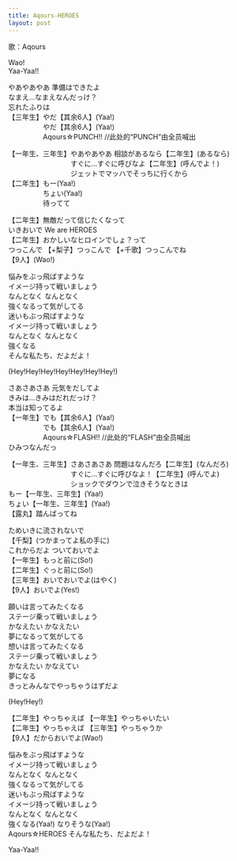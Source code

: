 ```yaml
---
title: Aqours☆HEROES
layout: post
---
```

歌：Aqours

<p>Wao!<br />
Yaa-Yaa!!</p>

<p>やあやあやあ 準備はできたよ<br />
なまえ…なまえなんだっけ？<br />
忘れたふりは<br />
【三年生】やだ【其余6人】(Yaa!)<br />
　　　　　やだ【其余6人】(Yaa!)<br />
　　　　　Aqours☆PUNCH!! <a class="notation">//此处的“PUNCH”由全员喊出</a></p>

<p>【一年生、三年生】やあやあやあ 相談があるなら【二年生】(あるなら)<br />
　　　　　　　　　すぐに…すぐに呼びなよ【二年生】(呼んでよ！)<br />
　　　　　　　　　ジェットでマッハでそっちに行くから<br />
【二年生】もー(Yaa!)<br />
　　　　　ちょい(Yaa!)<br />
　　　　　待ってて</p>

<p>【二年生】無敵だって信じたくなって<br />
<a class="riko">いきおいで</a> <a class="chika">We are HEROES</a><br />
【二年生】おかしいなヒロインでしょ？って<br />
<a class="you">つっこんで</a> 【+<a class="riko">梨子</a>】つっこんで 【+<a class="chika">千歌</a>】つっこんでね<br />
【9人】(Wao!)</p>

<p>悩みをぶっ飛ばすような<br />
イメージ持って戦いましょう<br />
なんとなく なんとなく<br />
強くなるって気がしてる<br />
迷いもぶっ飛ばすような<br />
イメージ持って戦いましょう<br />
なんとなく なんとなく<br />
強くなる<br />
そんな私たち、だよだよ！</p>

<p>(Hey!Hey!Hey!Hey!Hey!Hey!Hey!)</p>

<p>さあさあさあ 元気をだしてよ<br />
きみは…きみはだれだっけ？<br />
本当は知ってるよ<br />
【一年生】でも【其余6人】(Yaa!)<br />
　　　　　でも【其余6人】(Yaa!)<br />
　　　　　Aqours☆FLASH!! <a class="notation">//此处的“FLASH”由全员喊出</a><br />
<a class="yoshiko">ひみつなんだっ</a></p>

<p>【一年生、三年生】さあさあさあ 問題はなんだろ【二年生】(なんだろ)<br />
　　　　　　　　　すぐに…すぐに呼びなよ！【二年生】(呼んでよ)<br />
　　　　　　　　　ショックでダウンで泣きそうなときは<br />
<a class="ruby">もー</a>【一年生、三年生】(Yaa!)<br />
<a class="hanamaru">ちょい</a>【一年生、三年生】(Yaa!)<br />
【<a class="ruby">露</a><a class="hanamaru">丸</a>】踏んばってね</p>

<p><a class="dia">ためいきに流されないで</a><br />
【<a class="chika">千</a><a class="riko">梨</a>】(つかまってよ私の手に)<br />
<a class="mari">これからだよ ついておいでよ</a><br />
【一年生】もっと前に(So!)<br />
【二年生】ぐっと前に(So!)<br />
【三年生】おいでおいでよ<a class="kanan">(はやく)</a><br />
【9人】おいでよ(Yes!)</p>

<p>願いは言ってみたくなる<br />
ステージ乗って戦いましょう<br />
かなえたい かなえたい<br />
夢になるって気がしてる<br />
想いは言ってみたくなる<br />
ステージ乗って戦いましょう<br />
かなえたい かなえてい<br />
夢になる<br />
きっとみんなでやっちゃうはずだよ</p>

<p>(Hey!Hey!)</p>

<p>【二年生】やっちゃえば 【一年生】やっちゃいたい<br />
【二年生】やっちゃえば 【三年生】やっちゃうか<br />
【9人】だからおいでよ(Wao!)</p>

<p>悩みをぶっ飛ばすような<br />
イメージ持って戦いましょう<br />
なんとなく なんとなく<br />
強くなるって気がしてる<br />
迷いもぶっ飛ばすような<br />
イメージ持って戦いましょう<br />
なんとなく なんとなく<br />
強くなる(Yaa!) なりそうな(Yaa!)<br />
Aqours☆HEROES そんな私たち、だよだよ！</p>

<p>Yaa-Yaa!!</p>